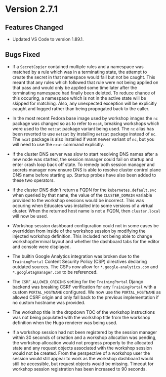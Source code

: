 Version 2.7.1
=============

Features Changed
----------------

* Updated VS Code to version 1.89.1.

Bugs Fixed
----------

* If a `SecretCopier` contained multiple rules and a namespace was matched by a
  rule which was in a terminating state, the attempt to create the secret in
  that namespace would fail but not be caught. This meant that any rules which
  followed that rule were not being applied on that pass and would only be
  applied some time later after the terminating namespace had finally been
  deleted. To reduce chance of this occuring, a namespace which is not in the
  active state will be skipped for matching. Also, any unexpected exception
  will be explicitly caught and logged rather than being propogated back to the
  caller.

* In the most recent Fedora base image used by workshop images the `nc` package
  was changed so as to refer to `ncat`, breaking workshops which were used to
  the `netcat` package variant being used. The `nc` alias has been reverted to
  use `netcat` by installing `netcat` package instead of `nc`. The `ncat`
  package is also installed if want newer variant of `nc`, but you will need to
  use the `ncat` command explicitly.

* If the cluster DNS server was slow to start resolving DNS names after a new
  node was started, the session manager could fail on startup and enter crash
  loop back off state. To remedy both session manager and secrets manager now
  ensure DNS is able to resolve cluster control plane DNS name before starting
  up. Startup probes have also been added to these two operators.

* If the cluster DNS didn't return a FQDN for the `kubernetes.default.svc` when
  queried by that name, the value of the `CLUSTER_DOMAIN` variable provided to
  the workshop sessions would be incorrect. This was occuring when Educates was
  installed into some versions of a virtual cluster. When the returned host name
  is not a FQDN, then `cluster.local` will now be used.

* Workshop session dashboard configuration could not in some cases be overridden
  from inside of the workshop session by modifying the injected workshop
  definition. This included not being able to change workshop/terminal layout
  and whether the dashboard tabs for the editor and console were displayed.

* The builtin Google Analytics integration was broken due to the `TrainingPortal`
  Content Security Policy (CSP) directives declaring outdated sources. The CSPs
  now allow for `*.google-analytics.com` and `*.googletagmanager.com` to be
  referenced.

* The `CSRF_ALLOWED_ORIGINS` setting for the `TrainingPortal` Django backend was
  breaking CSRF verification for any `TrainingPortal` with a custom
  `PORTAL_HOSTNAME` configured. We now use the `PORTAL_HOSTNAME` as allowed
  CSRF origin and only fall back to the previous implementation if no custom
  hostname was provided.

* The workshop title in the dropdown TOC of the workshop instructions was not
  being populated with the workshop title from the workshop definition when the
  Hugo renderer was being used.

* If a workshop session had not been registered by the session manager within 30
  seconds of creation and a workshop allocation was pending, the workshop
  allocation would not progress properly to the allocated state and any request
  objects associated with the workshop session would not be created. From the
  perspective of a workshop user the session would still appear to work as the
  workshop dashboard would still be accessible, but request objects would be
  missing. Timeout for workshop session registration has been increased to 90
  seconds.
